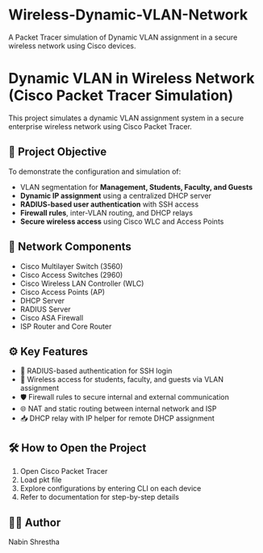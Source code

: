 # Wireless-Dynamic-VLAN-Network
A Packet Tracer simulation of Dynamic VLAN assignment in a secure wireless network using Cisco devices.
# Dynamic VLAN in Wireless Network (Cisco Packet Tracer Simulation)

This project simulates a dynamic VLAN assignment system in a secure enterprise wireless network using Cisco Packet Tracer.

## 📌 Project Objective

To demonstrate the configuration and simulation of:

- VLAN segmentation for **Management, Students, Faculty, and Guests**
- **Dynamic IP assignment** using a centralized DHCP server
- **RADIUS-based user authentication** with SSH access
- **Firewall rules**, inter-VLAN routing, and DHCP relays
- **Secure wireless access** using Cisco WLC and Access Points

## 🧱 Network Components

- Cisco Multilayer Switch (3560)
- Cisco Access Switches (2960)
- Cisco Wireless LAN Controller (WLC)
- Cisco Access Points (AP)
- DHCP Server
- RADIUS Server
- Cisco ASA Firewall
- ISP Router and Core Router






## ⚙️ Key Features

- 🔐 RADIUS-based authentication for SSH login
- 📡 Wireless access for students, faculty, and guests via VLAN assignment
- 🛡️ Firewall rules to secure internal and external communication
- 🌐 NAT and static routing between internal network and ISP
- 📥 DHCP relay with IP helper for remote DHCP assignment


## 🛠️ How to Open the Project

1. Open Cisco Packet Tracer
2. Load pkt file
3. Explore configurations by entering CLI on each device
4. Refer to documentation for step-by-step details

## 👨‍💻 Author

Nabin Shrestha


